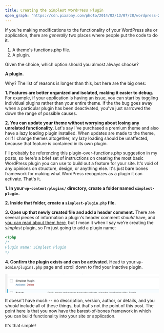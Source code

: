 ```yaml
---
title: Creating the Simplest WordPress Plugin
open_graph: "https://cdn.pixabay.com/photo/2014/02/13/07/28/wordpress-265132_1280.jpg"
---
```


If you're making modifications to the functionality of your WordPress site or application, there are _generally_ two places where people put the code to do it.

1. A theme's functions.php file. 
2. A plugin.

Given the choice, which option should you almost always choose? 

**A plugin.**

Why? The list of reasons is longer than this, but here are the big ones: 

**1. Features are better organized and isolated, making it easier to debug.**
For example, if your application is having an issue, you can start by toggling individual plugins rather than your entire theme. If the the bug goes away when a particular plugin has been deactivated, you've just narrowed the down the range of possible causes. 

**2. You can update your theme without worrying about losing any unrelated functionality.** 
Let's say I've purchased a premium theme and also have a lazy loading plugin installed. When updates are made to the theme, or if I change themes altogether, my lazy loading should be unaffected, because that feature is contained in its own plugin. 

I'll probably be referencing this plugin-over-functions.php suggestion in my posts, so here's a brief set of instructions on creating the most basic WordPress plugin you can use to build out a feature for your site. It's void of any opinions on structure, design, or anything else. It's just bare bones framework for making what WordPress recognizes as a plugin it can activate. That's it. 

**1. In your `wp-content/plugins/` directory, create a folder named `simplest-plugin`.**

**2. Inside that folder, create a `simplest-plugin.php` file.**

**3. Open up that newly created file and add a header comment.**
There are several pieces of information a plugin's header comment _should_ have, and [you can read about them here](https://developer.wordpress.org/plugins/the-basics/header-requirements/), but I mean it when I say we're creating the _simplest_ plugin, so I'm just going to add a plugin name: 

```php
<?php
/*
Plugin Name: Simplest Plugin
*/
```

**4. Confirm the plugin exists and can be activated.** 
Head to your `wp-admin/plugins.php` page and scroll down to find your inactive plugin.

![The Simplest WordPress Plugin](simplest-wordpress-plugin.jpg)

It doesn't have much -- no description, version, author, or details, and you _should_ include all of these things, but that's not the point of this post. The point here is that you now have the barest-of-bones framework in which you can build functionality into your site or application. 

It's that simple!
